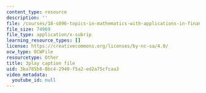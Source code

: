 ```yaml
---
content_type: resource
description: ''
file: /courses/18-s096-topics-in-mathematics-with-applications-in-finance-fall-2013/3ba785b88bc42940f5a2ed2a75cfcaa3_PPl-7_RL0Ko.srt
file_size: 74969
file_type: application/x-subrip
learning_resource_types: []
license: https://creativecommons.org/licenses/by-nc-sa/4.0/
ocw_type: OCWFile
resourcetype: Other
title: 3play caption file
uid: 3ba785b8-8bc4-2940-f5a2-ed2a75cfcaa3
video_metadata:
  youtube_id: null
---
```


